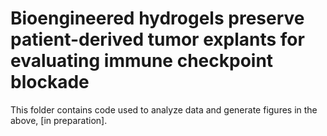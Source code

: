 # Bioengineered hydrogels preserve patient-derived tumor explants for evaluating immune checkpoint blockade
This folder contains code used to analyze data and generate figures in the above, [in preparation].
